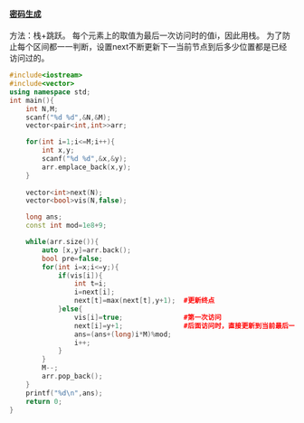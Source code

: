 #### [密码生成](https://www.nowcoder.com/questionTerminal/96bf0c548a094de7a05919e0b32b1a5a?answerType=1&f=discussion)

方法：栈+跳跃。
每个元素上的取值为最后一次访问时的值i，因此用栈。
为了防止每个区间都一一判断，设置next不断更新下一当前节点到后多少位置都是已经访问过的。

```c++
#include<iostream>
#include<vector>
using namespace std;
int main(){
    int N,M;
    scanf("%d %d",&N,&M);
    vector<pair<int,int>>arr;

    for(int i=1;i<=M;i++){
        int x,y;
        scanf("%d %d",&x,&y);
        arr.emplace_back(x,y);
    }
    
    vector<int>next(N);
    vector<bool>vis(N,false);

    long ans;
    const int mod=1e8+9;

    while(arr.size()){
        auto [x,y]=arr.back();
        bool pre=false;
        for(int i=x;i<=y;){
            if(vis[i]){
                int t=i;
                i=next[i];
                next[t]=max(next[t],y+1);  #更新终点
            }else{
                vis[i]=true;               #第一次访问
                next[i]=y+1;               #后面访问时，直接更新到当前最后一位的下一位
                ans=(ans+(long)i*M)%mod;
                i++;
            }
        }
        M--;
        arr.pop_back();
    }
    printf("%d\n",ans);
    return 0;
}
```

